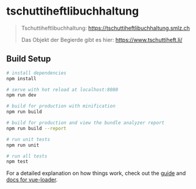 # tschuttiheftlibuchhaltung

> Tschuttiheftlibuchhaltung:
> https://tschuttiheftlibuchhaltung.smlz.ch
>
> Das Objekt der Begierde gibt es hier:
> https://www.tschuttiheft.li/


## Build Setup

``` bash
# install dependencies
npm install

# serve with hot reload at localhost:8080
npm run dev

# build for production with minification
npm run build

# build for production and view the bundle analyzer report
npm run build --report

# run unit tests
npm run unit

# run all tests
npm test
```

For a detailed explanation on how things work, check out the [guide](http://vuejs-templates.github.io/webpack/) and [docs for vue-loader](http://vuejs.github.io/vue-loader).
